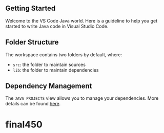 ## Getting Started

Welcome to the VS Code Java world. Here is a guideline to help you get started to write Java code in Visual Studio Code.

## Folder Structure

The workspace contains two folders by default, where:

- `src`: the folder to maintain sources
- `lib`: the folder to maintain dependencies

## Dependency Management

The `JAVA PROJECTS` view allows you to manage your dependencies. More details can be found [here](https://github.com/microsoft/vscode-java-dependency#manage-dependencies).
# final450
